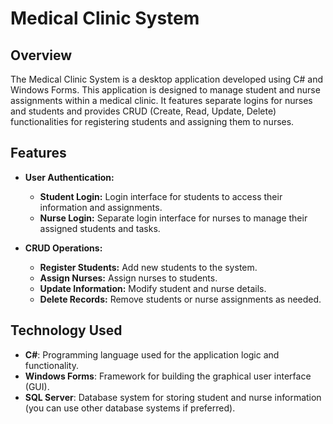 # Medical Clinic System

## Overview

The Medical Clinic System is a desktop application developed using C# and Windows Forms. This application is designed to manage student and nurse assignments within a medical clinic. It features separate logins for nurses and students and provides CRUD (Create, Read, Update, Delete) functionalities for registering students and assigning them to nurses.

## Features

- **User Authentication:**
  - **Student Login:** Login interface for students to access their information and assignments.
  - **Nurse Login:** Separate login interface for nurses to manage their assigned students and tasks.

- **CRUD Operations:**
  - **Register Students:** Add new students to the system.
  - **Assign Nurses:** Assign nurses to students.
  - **Update Information:** Modify student and nurse details.
  - **Delete Records:** Remove students or nurse assignments as needed.

## Technology Used

- **C#**: Programming language used for the application logic and functionality.
- **Windows Forms**: Framework for building the graphical user interface (GUI).
- **SQL Server**: Database system for storing student and nurse information (you can use other database systems if preferred).
